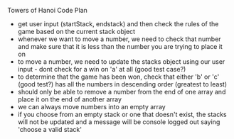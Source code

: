 Towers of Hanoi Code Plan 

- get user input (startStack, endstack) and then check the rules of the game based on the current stack object
 - whenever we want to move a number, we need to check that number and make sure that it is less than the number you are trying to place it on 
- to move a number, we need to update the stacks object using our user input - dont check for a win on 'a' at all (good test case?) 
- to determine that the game has been won, check that either 'b' or 'c' (good test?) has all the numbers in descending order (greatest to least) 
- should only be able to remove a number from the end of one array and place it on the end of another array 
- we can always move numbers into an empty array 
- if you choose from an empty stack or one that doesn't exist, the stacks will not be updated and a message will be console logged out saying 'choose a valid stack'
